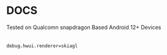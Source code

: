 

# DOCS

Tested on Qualcomn snapdragon Based Android 12+ Devices
<br><br><br>
`debug.hwui.renderer=skiagl`
